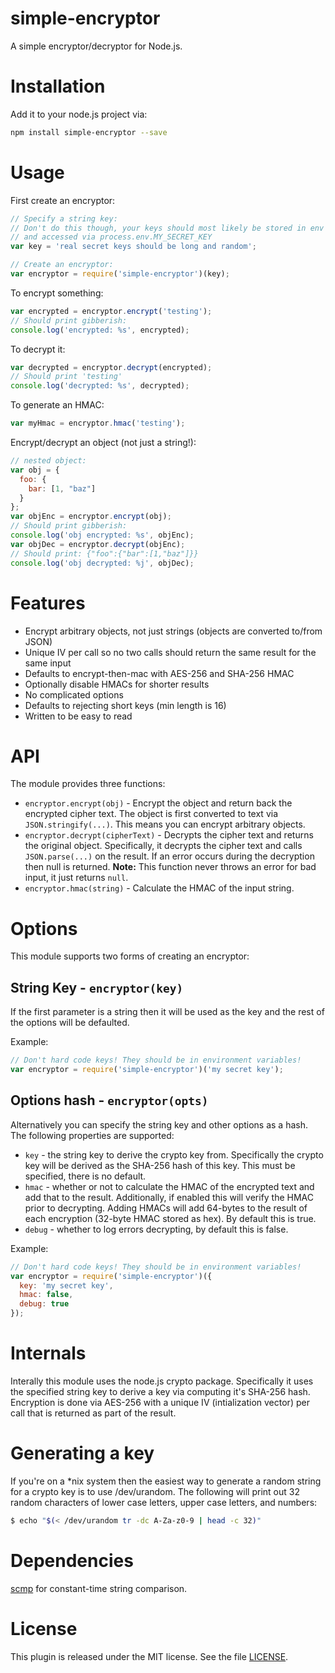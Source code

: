 # simple-encryptor

A simple encryptor/decryptor for Node.js.

# Installation

Add it to your node.js project via:

```sh
npm install simple-encryptor --save
```

# Usage
First create an encryptor:

```js
// Specify a string key:
// Don't do this though, your keys should most likely be stored in env variables
// and accessed via process.env.MY_SECRET_KEY
var key = 'real secret keys should be long and random';

// Create an encryptor:
var encryptor = require('simple-encryptor')(key);
```

To encrypt something:

```js
var encrypted = encryptor.encrypt('testing');
// Should print gibberish:
console.log('encrypted: %s', encrypted);
```

To decrypt it:

```js
var decrypted = encryptor.decrypt(encrypted);
// Should print 'testing'
console.log('decrypted: %s', decrypted);
```

To generate an HMAC:

```js
var myHmac = encryptor.hmac('testing');
```

Encrypt/decrypt an object (not just a string!):

```js
// nested object:
var obj = {
  foo: {
    bar: [1, "baz"]
  }
};
var objEnc = encryptor.encrypt(obj);
// Should print gibberish:
console.log('obj encrypted: %s', objEnc);
var objDec = encryptor.decrypt(objEnc);
// Should print: {"foo":{"bar":[1,"baz"]}}
console.log('obj decrypted: %j', objDec);
```

# Features

* Encrypt arbitrary objects, not just strings (objects are converted to/from JSON)
* Unique IV per call so no two calls should return the same result for the same input
* Defaults to encrypt-then-mac with AES-256 and SHA-256 HMAC
* Optionally disable HMACs for shorter results
* No complicated options
* Defaults to rejecting short keys (min length is 16)
* Written to be easy to read

# API
The module provides three functions:

* `encryptor.encrypt(obj)` - Encrypt the object and return back the encrypted cipher text. The object is first converted to text via `JSON.stringify(...)`. This means you can encrypt arbitrary objects.
* `encryptor.decrypt(cipherText)` - Decrypts the cipher text and returns the original object. Specifically, it decrypts the cipher text and calls `JSON.parse(...)` on the result. If an error occurs during the decryption then null is returned. __Note:__ This function never throws an error for bad input, it just returns `null`.
* `encryptor.hmac(string)` - Calculate the HMAC of the input string.

# Options
This module supports two forms of creating an encryptor:

## String Key - `encryptor(key)`
If the first parameter is a string then it will be used as the key and the rest of the options will be defaulted.

Example:

```js
// Don't hard code keys! They should be in environment variables!
var encryptor = require('simple-encryptor')('my secret key');
```

## Options hash - `encryptor(opts)`
Alternatively you can specify the string key and other options as a hash. The following properties are supported:

* `key` - the string key to derive the crypto key from. Specifically the crypto key will be derived as the SHA-256 hash of this key. This must be specified, there is no default.
* `hmac` - whether or not to calculate the HMAC of the encrypted text and add that to the result. Additionally, if enabled this will verify the HMAC prior to decrypting. Adding HMACs will add 64-bytes to the result of each encryption (32-byte HMAC stored as hex). By default this is true.
* `debug` - whether to log errors decrypting, by default this is false.

Example:

```js
// Don't hard code keys! They should be in environment variables!
var encryptor = require('simple-encryptor')({
  key: 'my secret key',
  hmac: false,
  debug: true
});
```

# Internals
Interally this module uses the node.js crypto package. Specifically it uses the specified string key to derive a key via computing it's SHA-256 hash. Encryption is done via AES-256 with a unique IV (intialization vector) per call that is returned as part of the result.

# Generating a key
If you're on a *nix system then the easiest way to generate a random string for a crypto key is to use /dev/urandom. The following will print out 32 random characters of lower case letters, upper case letters, and numbers:

```sh
$ echo "$(< /dev/urandom tr -dc A-Za-z0-9 | head -c 32)"
```

# Dependencies
[scmp](https://www.npmjs.org/package/scmp) for constant-time string comparison.

# License
This plugin is released under the MIT license. See the file [LICENSE](LICENSE).
